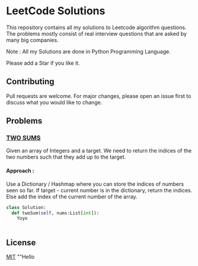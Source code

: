# LeetCode Solutions

This repository contains all my solutions to Leetcode algorithm questions. The problems mostly consist of real interview questions that are asked by many big companies.

Note : All my Solutions are done in Python Programming Language.

Please add a Star if you like it.

## Contributing
Pull requests are welcome. For major changes, please open an issue first to discuss what you would like to change.

## Problems
### [TWO SUMS](https://bit.ly/3fohKSm)
Given an array of Integers and a target. We need to return the indices of the two numbers such that they add up to the target.
#### Approach :
Use a Dictionary / Hashmap where you can store the indices of numbers seen so far.
If target - current number is in the dictionary, return the indices.
Else add the index of the current number of the array.
```python
class Solution:
  def twoSum(self, nums:List[int]):
    Yoyo 
    
```

## License
[MIT](https://choosealicense.com/licenses/mit/)
""Hello 